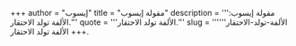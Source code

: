 +++
author = "إيسوب"
title = "مقولة إيسوب"
description = '''مقولة إيسوب: الألفة تولد الاحتقار.'''
quote = '''الألفة تولد الاحتقار.'''
slug = '''الألفة-تولد-الاحتقار'''
+++
الألفة تولد الاحتقار.
